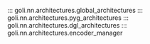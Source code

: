 ::: goli.nn.architectures.global_architectures
::: goli.nn.architectures.pyg_architectures
::: goli.nn.architectures.dgl_architectures
::: goli.nn.architectures.encoder_manager
